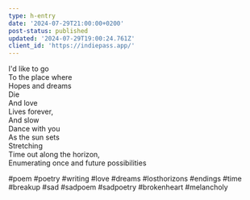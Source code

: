 ```yaml
---
type: h-entry
date: '2024-07-29T21:00:00+0200'
post-status: published
updated: '2024-07-29T19:00:24.761Z'
client_id: 'https://indiepass.app/'
---
```

I'd like to go  
To the place where  
Hopes and dreams  
Die  
And love  
Lives forever,  
And slow  
Dance with you  
As the sun sets  
Stretching  
Time out along the horizon,  
Enumerating once and future possibilities  

#poem #poetry #writing #love #dreams #losthorizons #endings #time #breakup #sad #sadpoem #sadpoetry #brokenheart #melancholy
